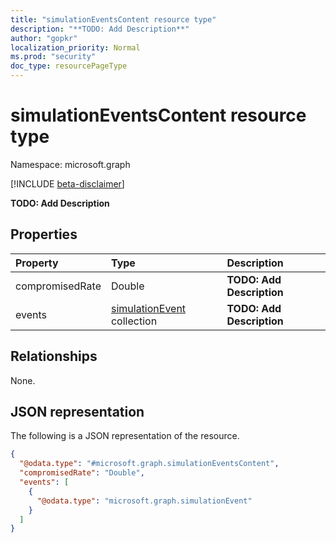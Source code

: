 ```yaml
---
title: "simulationEventsContent resource type"
description: "**TODO: Add Description**"
author: "gopkr"
localization_priority: Normal
ms.prod: "security"
doc_type: resourcePageType
---
```


# simulationEventsContent resource type

Namespace: microsoft.graph

[!INCLUDE [beta-disclaimer](../../includes/beta-disclaimer.md)]

**TODO: Add Description**

## Properties
|Property|Type|Description|
|:---|:---|:---|
|compromisedRate|Double|**TODO: Add Description**|
|events|[simulationEvent](../resources/simulationevent.md) collection|**TODO: Add Description**|

## Relationships
None.

## JSON representation
The following is a JSON representation of the resource.
<!-- {
  "blockType": "resource",
  "@odata.type": "microsoft.graph.simulationEventsContent"
}
-->
``` json
{
  "@odata.type": "#microsoft.graph.simulationEventsContent",
  "compromisedRate": "Double",
  "events": [
    {
      "@odata.type": "microsoft.graph.simulationEvent"
    }
  ]
}
```

